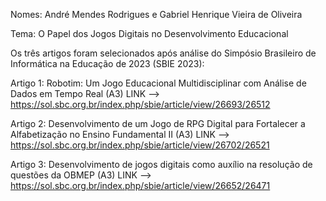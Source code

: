 Nomes: André Mendes Rodrigues e Gabriel Henrique Vieira de Oliveira

Tema: O Papel dos Jogos Digitais no Desenvolvimento Educacional

Os três artigos foram selecionados após análise do Simpósio Brasileiro de Informática na Educação de 2023 (SBIE 2023):

Artigo 1: Robotim: Um Jogo Educacional Multidisciplinar com Análise de Dados em Tempo Real (A3)
LINK --> https://sol.sbc.org.br/index.php/sbie/article/view/26693/26512



Artigo 2: Desenvolvimento de um Jogo de RPG Digital para Fortalecer a Alfabetização no Ensino Fundamental II (A3)
LINK --> https://sol.sbc.org.br/index.php/sbie/article/view/26702/26521



Artigo 3: Desenvolvimento de jogos digitais como auxílio na resolução de questões da OBMEP (A3)
LINK --> https://sol.sbc.org.br/index.php/sbie/article/view/26652/26471
